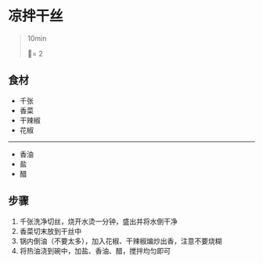 # 凉拌干丝

> 10min
>
> 🍚= 2

## 食材

- 千张
- 香菜
- 干辣椒
- 花椒

---

- 香油
- 盐
- 醋

## 步骤

1. 千张洗净切丝，烧开水烫一分钟，盛出并将水倒干净
2. 香菜切末放到干丝中
3. 锅内倒油（不要太多），加入花椒、干辣椒煸炒出香，注意不要烧糊
4. 将热油浇到碗中，加盐、香油、醋，搅拌均匀即可